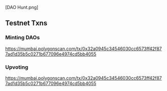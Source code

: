 [DAO Hunt.png]

## Testnet Txns

### Minting DAOs

https://mumbai.polygonscan.com/tx/0x32a0945c34546030cc6573ff42f877ad1d35b5c0271b677096e4974cd5bb4055

### Upvoting

https://mumbai.polygonscan.com/tx/0x32a0945c34546030cc6573ff42f877ad1d35b5c0271b677096e4974cd5bb4055
